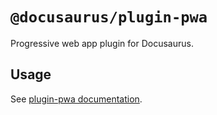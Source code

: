 # `@docusaurus/plugin-pwa`

Progressive web app plugin for Docusaurus.

## Usage

See [plugin-pwa documentation](https://gityjf.io/docs/api/plugins/@docusaurus/plugin-pwa).
